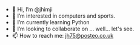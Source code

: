 - 👋 Hi, I’m @jhimji
- 👀 I’m interested in computers and sports.
- 🌱 I’m currently learning Python
- 💞️ I’m looking to collaborate on ... well... let's see.
- 📫 How to reach me: jh75@posteo.co.uk

<!---
jhimji/jhimji is a ✨ special ✨ repository because its `README.md` (this file) appears on your GitHub profile.
You can click the Preview link to take a look at your changes.
--->
